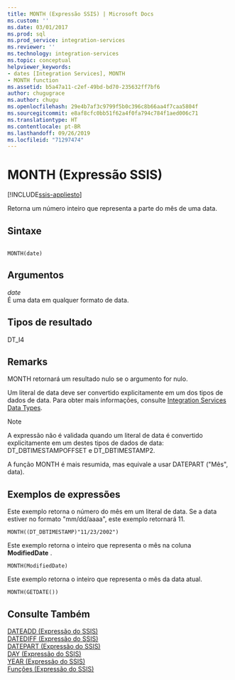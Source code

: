 ```yaml
---
title: MONTH (Expressão SSIS) | Microsoft Docs
ms.custom: ''
ms.date: 03/01/2017
ms.prod: sql
ms.prod_service: integration-services
ms.reviewer: ''
ms.technology: integration-services
ms.topic: conceptual
helpviewer_keywords:
- dates [Integration Services], MONTH
- MONTH function
ms.assetid: b5a47a11-c2ef-49bd-bd70-235632ff7bf6
author: chugugrace
ms.author: chugu
ms.openlocfilehash: 29e4b7af3c9799f5b0c396c8b66aa4f7caa5804f
ms.sourcegitcommit: e8af8cfc0bb51f62a4f0fa794c784f1aed006c71
ms.translationtype: HT
ms.contentlocale: pt-BR
ms.lasthandoff: 09/26/2019
ms.locfileid: "71297474"
---
```

# <a name="month-ssis-expression"></a>MONTH (Expressão SSIS)

[!INCLUDE[ssis-appliesto](../../includes/ssis-appliesto-ssvrpluslinux-asdb-asdw-xxx.md)]


  Retorna um número inteiro que representa a parte do mês de uma data.  
  
## <a name="syntax"></a>Sintaxe  
  
```  
  
MONTH(date)  
```  
  
## <a name="arguments"></a>Argumentos  
 *date*  
 É uma data em qualquer formato de data.  
  
## <a name="result-types"></a>Tipos de resultado  
 DT_I4  
  
## <a name="remarks"></a>Remarks  
 MONTH retornará um resultado nulo se o argumento for nulo.  
  
 Um literal de data deve ser convertido explicitamente em um dos tipos de dados de data. Para obter mais informações, consulte [Integration Services Data Types](../../integration-services/data-flow/integration-services-data-types.md).  
  
> [!NOTE]  
>  A expressão não é validada quando um literal de data é convertido explicitamente em um destes tipos de dados de data: DT_DBTIMESTAMPOFFSET e DT_DBTIMESTAMP2.  
  
 A função MONTH é mais resumida, mas equivale a usar DATEPART ("Mês", data).  
  
## <a name="expression-examples"></a>Exemplos de expressões  
 Este exemplo retorna o número do mês em um literal de data. Se a data estiver no formato "mm/dd/aaaa", este exemplo retornará 11.  
  
```  
MONTH((DT_DBTIMESTAMP)"11/23/2002")  
```  
  
 Este exemplo retorna o inteiro que representa o mês na coluna **ModifiedDate** .  
  
```  
MONTH(ModifiedDate)  
```  
  
 Este exemplo retorna o inteiro que representa o mês da data atual.  
  
```  
MONTH(GETDATE())  
```  
  
## <a name="see-also"></a>Consulte Também  
 [DATEADD &#40;Expressão do SSIS&#41;](../../integration-services/expressions/dateadd-ssis-expression.md)   
 [DATEDIFF &#40;Expressão do SSIS&#41;](../../integration-services/expressions/datediff-ssis-expression.md)   
 [DATEPART &#40;Expressão do SSIS&#41;](../../integration-services/expressions/datepart-ssis-expression.md)   
 [DAY &#40;Expressão do SSIS&#41;](../../integration-services/expressions/day-ssis-expression.md)   
 [YEAR &#40;Expressão do SSIS&#41;](../../integration-services/expressions/year-ssis-expression.md)   
 [Funções &#40;Expressão do SSIS&#41;](../../integration-services/expressions/functions-ssis-expression.md)  
  
  
